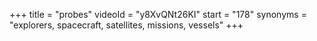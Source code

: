 +++
title = "probes"
videoId = "y8XvQNt26KI"
start = "178"
synonyms = "explorers, spacecraft, satellites, missions, vessels"
+++

